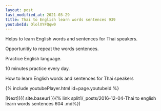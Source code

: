 ```yaml
---
layout: post
last_modified_at: 2021-03-29
title: Thai to English learn words sentences 939 
youtubeId: OlolXYFQqw0
---
```

 
 
Helps to learn English words and sentences for Thai speakers.

Opportunitiy to repeat the words sentences. 

Practice English language. 
 
10 minutes practice every day. 
 
How to learn English words and sentences for Thai speakers 
 
{% include youtubePlayer.html id=page.youtubeId %}
 
 
[Next]({{ site.baseurl }}{% link  split1/_posts/2016-12-04-Thai to english learn words sentences 604 .md%})
 
